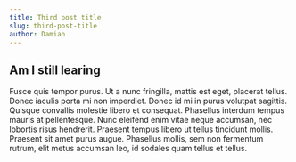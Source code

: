 ```yaml
---
title: Third post title
slug: third-post-title
author: Damian
---
```


## Am I still learing
Fusce quis tempor purus. Ut a nunc fringilla, mattis est eget, placerat tellus. Donec iaculis porta mi non imperdiet. Donec id mi in purus volutpat sagittis. Quisque convallis molestie libero et consequat. Phasellus interdum tempus mauris at pellentesque. Nunc eleifend enim vitae neque accumsan, nec lobortis risus hendrerit. Praesent tempus libero ut tellus tincidunt mollis. Praesent sit amet purus augue. Phasellus mollis, sem non fermentum rutrum, elit metus accumsan leo, id sodales quam tellus et tellus.